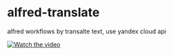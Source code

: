 # alfred-translate

alfred workflows by transalte text, use yandex cloud api 


[![Watch the video]()](.github/setting.mov)
